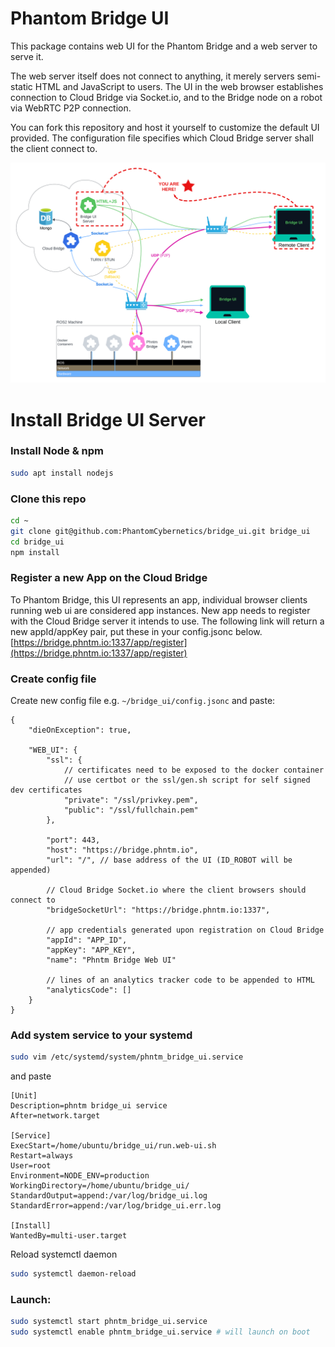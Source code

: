 # Phantom Bridge UI

This package contains web UI for the Phantom Bridge and a web server to serve it.

The web server itself does not connect to anything, it merely servers semi-static HTML and JavaScript to users. The UI in the web browser establishes connection to Cloud Bridge via Socket.io, and to the Bridge node on a robot via WebRTC P2P connection.

You can fork this repository and host it yourself to customize the default UI provided. The configuration file specifies which Cloud Bridge server shall the client connect to.

![Infrastructure map](https://raw.githubusercontent.com/PhantomCybernetics/phntm_bridge_docs/refs/heads/main/img/Architecture_UI_Server.png)

# Install Bridge UI Server

### Install Node & npm
```bash
sudo apt install nodejs
```

### Clone this repo
```bash
cd ~
git clone git@github.com:PhantomCybernetics/bridge_ui.git bridge_ui
cd bridge_ui
npm install
```

### Register a new App on the Cloud Bridge
To Phantom Bridge, this UI represents an app, individual browser clients running web ui are considered app instances. New app needs to register with the Cloud Bridge server it intends to use. The following link will return a new appId/appKey pair, put these in your config.jsonc below.
[https://bridge.phntm.io:1337/app/register](https://bridge.phntm.io:1337/app/register)

### Create config file
Create new config file e.g. `~/bridge_ui/config.jsonc` and paste:
```jsonc
{
    "dieOnException": true,

    "WEB_UI": {
        "ssl": {
            // certificates need to be exposed to the docker container
            // use certbot or the ssl/gen.sh script for self signed dev certificates
            "private": "/ssl/privkey.pem",
            "public": "/ssl/fullchain.pem"
        },
        
        "port": 443, 
        "host": "https://bridge.phntm.io",
        "url": "/", // base address of the UI (ID_ROBOT will be appended) 

        // Cloud Bridge Socket.io where the client browsers should connect to
        "bridgeSocketUrl": "https://bridge.phntm.io:1337",

        // app credentials generated upon registration on Cloud Bridge
        "appId": "APP_ID",
        "appKey": "APP_KEY",
        "name": "Phntm Bridge Web UI"

        // lines of an analytics tracker code to be appended to HTML
        "analyticsCode": []
    }
}
```

### Add system service to your systemd
```bash
sudo vim /etc/systemd/system/phntm_bridge_ui.service
```

and paste
```
[Unit]
Description=phntm bridge_ui service
After=network.target

[Service]
ExecStart=/home/ubuntu/bridge_ui/run.web-ui.sh
Restart=always
User=root
Environment=NODE_ENV=production
WorkingDirectory=/home/ubuntu/bridge_ui/
StandardOutput=append:/var/log/bridge_ui.log
StandardError=append:/var/log/bridge_ui.err.log

[Install]
WantedBy=multi-user.target
```
Reload systemctl daemon
```bash
sudo systemctl daemon-reload
```

### Launch:
```bash
sudo systemctl start phntm_bridge_ui.service
sudo systemctl enable phntm_bridge_ui.service # will launch on boot
```
